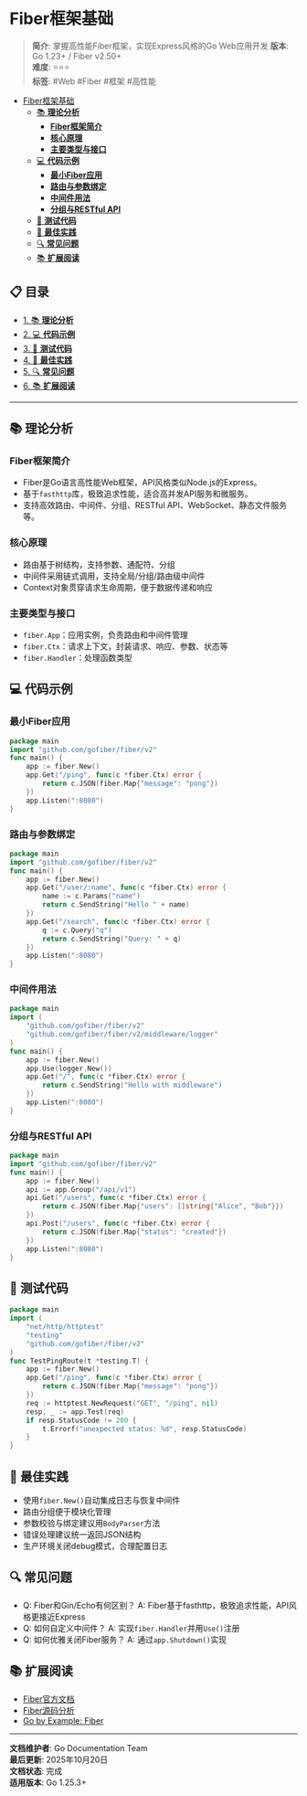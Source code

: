 ﻿# Fiber框架基础

> **简介**: 掌握高性能Fiber框架，实现Express风格的Go Web应用开发
> **版本**: Go 1.23+ / Fiber v2.50+  
> **难度**: ⭐⭐⭐  
> **标签**: #Web #Fiber #框架 #高性能

<!-- TOC START -->
- [Fiber框架基础](#fiber框架基础)
  - [📚 **理论分析**](#-理论分析)
    - [**Fiber框架简介**](#fiber框架简介)
    - [**核心原理**](#核心原理)
    - [**主要类型与接口**](#主要类型与接口)
  - [💻 **代码示例**](#-代码示例)
    - [**最小Fiber应用**](#最小fiber应用)
    - [**路由与参数绑定**](#路由与参数绑定)
    - [**中间件用法**](#中间件用法)
    - [**分组与RESTful API**](#分组与restful-api)
  - [🧪 **测试代码**](#-测试代码)
  - [🎯 **最佳实践**](#-最佳实践)
  - [🔍 **常见问题**](#-常见问题)
  - [📚 **扩展阅读**](#-扩展阅读)
<!-- TOC END -->


## 📋 目录

- [1. 📚 **理论分析**](#-理论分析)
- [2. 💻 **代码示例**](#-代码示例)
- [3. 🧪 **测试代码**](#-测试代码)
- [4. 🎯 **最佳实践**](#-最佳实践)
- [5. 🔍 **常见问题**](#-常见问题)
- [6. 📚 **扩展阅读**](#-扩展阅读)

---

## 📚 **理论分析**

### **Fiber框架简介**

- Fiber是Go语言高性能Web框架，API风格类似Node.js的Express。
- 基于`fasthttp`库，极致追求性能，适合高并发API服务和微服务。
- 支持高效路由、中间件、分组、RESTful API、WebSocket、静态文件服务等。

### **核心原理**

- 路由基于树结构，支持参数、通配符、分组
- 中间件采用链式调用，支持全局/分组/路由级中间件
- Context对象贯穿请求生命周期，便于数据传递和响应

### **主要类型与接口**

- `fiber.App`：应用实例，负责路由和中间件管理
- `fiber.Ctx`：请求上下文，封装请求、响应、参数、状态等
- `fiber.Handler`：处理函数类型

## 💻 **代码示例**

### **最小Fiber应用**

```go
package main
import "github.com/gofiber/fiber/v2"
func main() {
    app := fiber.New()
    app.Get("/ping", func(c *fiber.Ctx) error {
        return c.JSON(fiber.Map{"message": "pong"})
    })
    app.Listen(":8080")
}
```

### **路由与参数绑定**

```go
package main
import "github.com/gofiber/fiber/v2"
func main() {
    app := fiber.New()
    app.Get("/user/:name", func(c *fiber.Ctx) error {
        name := c.Params("name")
        return c.SendString("Hello " + name)
    })
    app.Get("/search", func(c *fiber.Ctx) error {
        q := c.Query("q")
        return c.SendString("Query: " + q)
    })
    app.Listen(":8080")
}
```

### **中间件用法**

```go
package main
import (
    "github.com/gofiber/fiber/v2"
    "github.com/gofiber/fiber/v2/middleware/logger"
)
func main() {
    app := fiber.New()
    app.Use(logger.New())
    app.Get("/", func(c *fiber.Ctx) error {
        return c.SendString("Hello with middleware")
    })
    app.Listen(":8080")
}
```

### **分组与RESTful API**

```go
package main
import "github.com/gofiber/fiber/v2"
func main() {
    app := fiber.New()
    api := app.Group("/api/v1")
    api.Get("/users", func(c *fiber.Ctx) error {
        return c.JSON(fiber.Map{"users": []string{"Alice", "Bob"}})
    })
    api.Post("/users", func(c *fiber.Ctx) error {
        return c.JSON(fiber.Map{"status": "created"})
    })
    app.Listen(":8080")
}
```

## 🧪 **测试代码**

```go
package main
import (
    "net/http/httptest"
    "testing"
    "github.com/gofiber/fiber/v2"
)
func TestPingRoute(t *testing.T) {
    app := fiber.New()
    app.Get("/ping", func(c *fiber.Ctx) error {
        return c.JSON(fiber.Map{"message": "pong"})
    })
    req := httptest.NewRequest("GET", "/ping", nil)
    resp, _ := app.Test(req)
    if resp.StatusCode != 200 {
        t.Errorf("unexpected status: %d", resp.StatusCode)
    }
}
```

## 🎯 **最佳实践**

- 使用`fiber.New()`自动集成日志与恢复中间件
- 路由分组便于模块化管理
- 参数校验与绑定建议用`BodyParser`方法
- 错误处理建议统一返回JSON结构
- 生产环境关闭debug模式，合理配置日志

## 🔍 **常见问题**

- Q: Fiber和Gin/Echo有何区别？
  A: Fiber基于fasthttp，极致追求性能，API风格更接近Express
- Q: 如何自定义中间件？
  A: 实现`fiber.Handler`并用`Use()`注册
- Q: 如何优雅关闭Fiber服务？
  A: 通过`app.Shutdown()`实现

## 📚 **扩展阅读**

- [Fiber官方文档](https://docs.gofiber.io/)
- [Fiber源码分析](https://github.com/gofiber/fiber)
- [Go by Example: Fiber](https://gobyexample.com/fiber)

---

**文档维护者**: Go Documentation Team  
**最后更新**: 2025年10月20日  
**文档状态**: 完成  
**适用版本**: Go 1.25.3+
